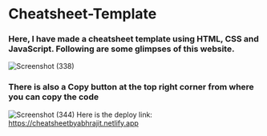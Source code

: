 # Cheatsheet-Template

### Here, I have made a cheatsheet template using HTML, CSS and JavaScript. Following are some glimpses of this website.
![Screenshot (338)](https://github.com/abhrajit2004/Cheatsheet-Template/assets/116187246/1db3b49a-9e55-45a4-b8f8-df5f69ff08a4)
### There is also a Copy button at the top right corner from where you can copy the code
![Screenshot (344)](https://github.com/abhrajit2004/Cheatsheet-Template/assets/116187246/4b5075e2-d9b3-4685-924b-b725858a41bd)
Here is the deploy link: https://cheatsheetbyabhrajit.netlify.app
